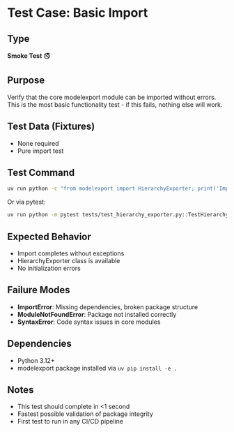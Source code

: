 # Test Case: Basic Import

## Type
**Smoke Test** 🚭

## Purpose
Verify that the core modelexport module can be imported without errors. This is the most basic functionality test - if this fails, nothing else will work.

## Test Data (Fixtures)
- None required
- Pure import test

## Test Command
```bash
uv run python -c "from modelexport import HierarchyExporter; print('Import successful')"
```

Or via pytest:
```bash
uv run python -m pytest tests/test_hierarchy_exporter.py::TestHierarchyExporterBasic::test_hierarchy_exporter_can_be_imported -v
```

## Expected Behavior
- Import completes without exceptions
- HierarchyExporter class is available
- No initialization errors

## Failure Modes
- **ImportError**: Missing dependencies, broken package structure
- **ModuleNotFoundError**: Package not installed correctly
- **SyntaxError**: Code syntax issues in core modules

## Dependencies
- Python 3.12+
- modelexport package installed via `uv pip install -e .`

## Notes
- This test should complete in <1 second
- Fastest possible validation of package integrity
- First test to run in any CI/CD pipeline